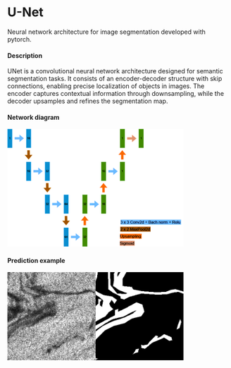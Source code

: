 # U-Net
Neural network architecture for image segmentation developed with pytorch.

#### Description
UNet is a convolutional neural network architecture designed for semantic segmentation tasks. It consists of an encoder-decoder structure with skip connections, enabling precise localization of objects in images. The encoder captures contextual information through downsampling, while the decoder upsamples and refines the segmentation map.

#### Network diagram
<img src="unet_diagram.png" alt="u-net diagram" style="max-width: 400px;">

#### Prediction example
<img src="unet_output.png" alt="u-net diagram" style="max-width: 400px;">